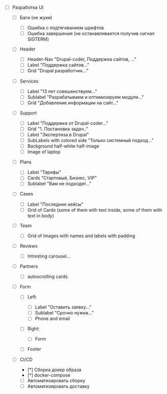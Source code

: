 - [ ] Разработка UI

  - [ ] Баги (не жуки)

    - [ ] Ошибка с подтягиванием шрифтов
    - [ ] Ошибка завершения (не останавливается получив сигнал SIGTERM)

  - [ ] Header

    - [ ] Header-Nav "Drupal-coder, Поддержка сайтов, ..."
    - [ ] Label "Поддержка сайтов..."
    - [ ] Grid "Drupal разработчик..."

  - [ ] Services

    - [ ] Label "13 лет совешенствуем..."
    - [ ] Sublabel "Разрабатываем и оптимизируем модули..."
    - [ ] Grid "Добавление информации на сайт..."

  - [ ] Support

    - [ ] Label "Поддержка от Drupal-coder..."
    - [ ] Grid "1. Постановка задач.."
    - [ ] Label "Экспертиза в Drupal"
    - [ ] SubLabels with colored side "Только системный подход..."
    - [ ] Background half-white half-image
    - [ ] Image of laptop

  - [ ] Plans

    - [ ] Label "Тарифы"
    - [ ] Cards "Стартовый, Бизнес, VIP"
    - [ ] Sublabel "Вам не подходят..."

  - [ ] Cases

    - [ ] Label "Последние кейсы"
    - [ ] Grid of Cards (some of them with text inside, some of them with text in body)

  - [ ] Team

    - [ ] Grid of Images with names and labels with padding

  - [ ] Reviews

    - [ ] Intresting carousel...

  - [ ] Partners

    - [ ] autoscrolling cards

  - [ ] Form

    - [ ] Left:

      - [ ] Label "Оставить заявку..."
      - [ ] Sublabel "Срочно нужна..."
      - [ ] Phone and email

    - [ ] Right:

      - [ ] Form

    - [ ] Footer

  - [ ] CI/CD
    - [*] Сборка докер образа
    - [*] docker-compose
    - [ ] Автоматизировать сборку
    - [ ] Автоматизировать доставку
